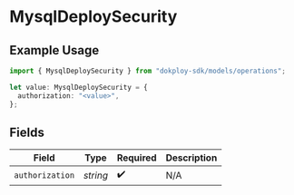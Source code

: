 # MysqlDeploySecurity

## Example Usage

```typescript
import { MysqlDeploySecurity } from "dokploy-sdk/models/operations";

let value: MysqlDeploySecurity = {
  authorization: "<value>",
};
```

## Fields

| Field              | Type               | Required           | Description        |
| ------------------ | ------------------ | ------------------ | ------------------ |
| `authorization`    | *string*           | :heavy_check_mark: | N/A                |